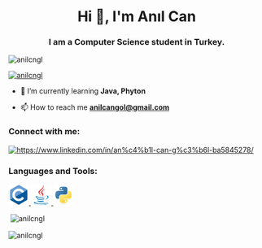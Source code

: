 <h1 align="center">Hi 👋, I'm Anıl Can</h1>
<h3 align="center">I am a Computer Science student in Turkey.</h3>

<p align="left"> <img src="https://komarev.com/ghpvc/?username=anilcngl&label=Profile%20views&color=0e75b6&style=flat" alt="anilcngl" /> </p>

<p align="left"> <a href="https://github.com/ryo-ma/github-profile-trophy"><img src="https://github-profile-trophy.vercel.app/?username=anilcngl" alt="anilcngl" /></a> </p>

- 🌱 I’m currently learning **Java, Phyton**

- 📫 How to reach me **anilcangol@gmail.com**

<h3 align="left">Connect with me:</h3>
<p align="left">
<a href="https://www.linkedin.com/in/an%c4%b1l-can-g%c3%b6l-ba5845278/" target="blank"><img align="center" src="https://raw.githubusercontent.com/rahuldkjain/github-profile-readme-generator/master/src/images/icons/Social/linked-in-alt.svg" alt="https://www.linkedin.com/in/an%c4%b1l-can-g%c3%b6l-ba5845278/" height="30" width="40" /></a>
</p>

<h3 align="left">Languages and Tools:</h3>
<p align="left"> <a href="https://www.cprogramming.com/" target="_blank" rel="noreferrer"> <img src="https://raw.githubusercontent.com/devicons/devicon/master/icons/c/c-original.svg" alt="c" width="40" height="40"/> </a> <a href="https://www.java.com" target="_blank" rel="noreferrer"> <img src="https://raw.githubusercontent.com/devicons/devicon/master/icons/java/java-original.svg" alt="java" width="40" height="40"/> </a> <a href="https://www.python.org" target="_blank" rel="noreferrer"> <img src="https://raw.githubusercontent.com/devicons/devicon/master/icons/python/python-original.svg" alt="python" width="40" height="40"/> </a> </p>

<p>&nbsp;<img align="center" src="https://github-readme-stats.vercel.app/api?username=anilcngl&show_icons=true&locale=en" alt="anilcngl" /></p>

<p><img align="center" src="https://github-readme-streak-stats.herokuapp.com/?user=anilcngl&" alt="anilcngl" /></p>
